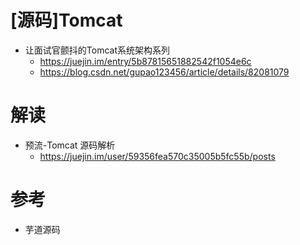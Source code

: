 # [源码]Tomcat

- 让面试官颤抖的Tomcat系统架构系列 
    - https://juejin.im/entry/5b87815651882542f1054e6c  
    - https://blog.csdn.net/gupao123456/article/details/82081079

# 解读

- 预流-Tomcat 源码解析
  - https://juejin.im/user/59356fea570c35005b5fc55b/posts

# 参考

- 芋道源码